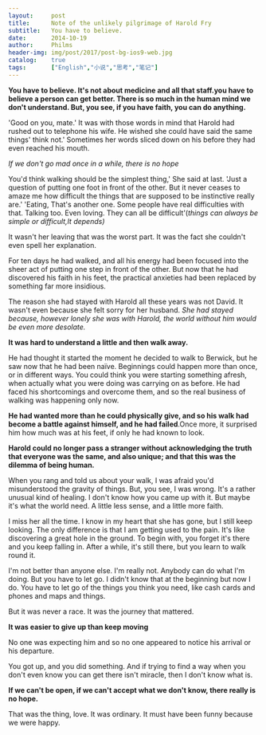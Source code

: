 ```yaml
---
layout: 	post
title: 		Note of the unlikely pilgrimage of Harold Fry
subtitle:	You have to believe.
date: 		2014-10-19
author: 	Philms
header-img: img/post/2017/post-bg-ios9-web.jpg
catalog: 	true
tags: 		["English","小说","思考","笔记"]
---
```


**You have to believe. It's not about medicine and all that staff.you have to believe a person can get better. There is so much in the human mind we don't understand. But, you see, if you have faith, you can do anything.**

'Good on you, mate.' It was with those words in mind that Harold had rushed out to telephone his wife. He wished she could have said the same things' think not.' Sometimes her words sliced down on his before they had even reached his mouth.

_If we don't go mad once in a while, there is no hope_

You'd think walking should be the simplest thing,' She said at last. 'Just a question of putting one foot in front of the other. But it never ceases to amaze me how difficult the things that are supposed to be instinctive really are.' 'Eating, That's another one. Some people have real difficulties with that. Talking too. Even loving. They can all be difficult'(_things can always be simple or difficult,It depends)_

It wasn't her leaving that was the worst part. It was the fact she couldn't even spell her explanation.

For ten days he had walked, and all his energy had been focused into the sheer act of putting one step in front of the other. But now that he had discovered his faith in his feet, the practical anxieties had been replaced by something far more insidious.

The reason she had stayed with Harold all these years was not David. It wasn't even because she felt sorry for her husband. _She had stayed because, however lonely she was with Harold, the world without him would be even more desolate._

**It was hard to understand a little and then walk away.**

He had thought it started the moment he decided to walk to Berwick, but he saw now that he had been naïve. Beginnings could happen more than once, or in different ways. You could think you were starting something afresh, when actually what you were doing was carrying on as before. He had faced his shortcomings and overcome them, and so the real business of walking was happening only now.

**He had wanted more than he could physically give, and so his walk had become a battle against himself, and he had failed**.Once more, it surprised him how much was at his feet, if only he had known to look.

**Harold could no longer pass a stranger without acknowledging the truth that everyone was the same, and also unique; and that this was the dilemma of being human.**

When you rang and told us about your walk, I was afraid you'd misunderstood the gravity of things. But, you see, I was wrong. It's a rather unusual kind of healing. I don't know how you came up with it. But maybe it's what the world need. A little less sense, and a little more faith.

I miss her all the time. I know in my heart that she has gone, but I still keep looking. The only difference is that I am getting used to the pain. It's like discovering a great hole in the ground. To begin with, you forget it's there and you keep falling in. After a while, it's still there, but you learn to walk round it.

I'm not better than anyone else. I'm really not. Anybody can do what I'm doing. But you have to let go. I didn't know that at the beginning but now I do. You have to let go of the things you think you need, like cash cards and phones and maps and things.

But it was never a race. It was the journey that mattered.

**It was easier to give up than keep moving**

No one was expecting him and so no one appeared to notice his arrival or his departure.

You got up, and you did something. And if trying to find a way when you don't even know you can get there isn't miracle, then I don't know what is.

**If we can't be open, if we can't accept what we don't know, there really is no hope.**

That was the thing, love. It was ordinary. It must have been funny because we were happy.